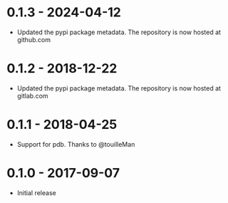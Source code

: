 # 0.1.3 - 2024-04-12

- Updated the pypi package metadata. The repository is now hosted at github.com

# 0.1.2 - 2018-12-22

- Updated the pypi package metadata. The repository is now hosted at gitlab.com

# 0.1.1 - 2018-04-25

- Support for pdb. Thanks to @touilleMan

# 0.1.0 - 2017-09-07

- Initial release
